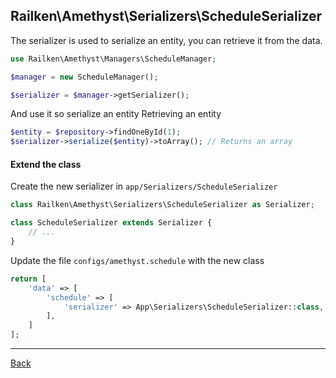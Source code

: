 ## Railken\Amethyst\Serializers\ScheduleSerializer

The serializer is used to serialize an entity, you can retrieve it from the data.

```php
use Railken\Amethyst\Managers\ScheduleManager;

$manager = new ScheduleManager();

$serializer = $manager->getSerializer();

```

And use it so serialize an entity
Retrieving an entity

```php
$entity = $repository->findOneById(1);
$serializer->serialize($entity)->toArray(); // Returns an array

```
#### Extend the class

Create the new serializer in `app/Serializers/ScheduleSerializer`
```php
class Railken\Amethyst\Serializers\ScheduleSerializer as Serializer;

class ScheduleSerializer extends Serializer {
	// ...
}
```
Update the file `configs/amethyst.schedule` with the new class
```php
return [
    'data' => [
        'schedule' => [
            'serializer' => App\Serializers\ScheduleSerializer::class,
        ],
    ]
];
```

---
[Back](index.md)